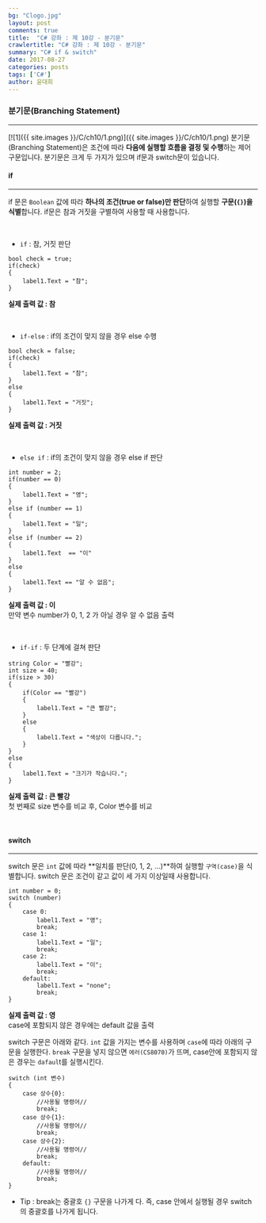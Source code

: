 ```yaml
---
bg: "Clogo.jpg"
layout: post
comments: true
title:  "C# 강좌 : 제 10강 - 분기문"
crawlertitle: "C# 강좌 : 제 10강 - 분기문"
summary: "C# if & switch"
date: 2017-08-27
categories: posts
tags: ['C#']
author: 윤대희
---
```


### 분기문(Branching Statement) ###
----------
[![1]({{ site.images }}/C/ch10/1.png)]({{ site.images }}/C/ch10/1.png)
분기문 (Branching Statement)은 조건에 따라 **다음에 실행할 흐름을 결정 및 수행**하는 제어 구문입니다. 분기문은 크게 두 가지가 있으며 if문과 switch문이 있습니다.

#### if ####
----------
if 문은 `Boolean` 값에 따라 **하나의 조건(true or false)만 판단**하여 실행할 **구문(`{}`)을 식별**합니다. if문은 참과 거짓을 구별하여 사용할 때 사용합니다.

<br>

*    `if` : 참, 거짓 판단

```c#:
bool check = true;
if(check)
{
    label1.Text = "참";
}
```

**실제 출력 값 : 참**

<br>

* `if-else` : if의 조건이 맞지 않을 경우 else 수행

```c#:
bool check = false;
if(check)
{
    label1.Text = "참";
}
else
{
    label1.Text = "거짓";
}
```

**실제 출력 값 : 거짓**

<br>

* `else if` : if의 조건이 맞지 않을 경우 else if 판단

```c#:
int number = 2;
if(number == 0)
{
    label1.Text = "영";
}
else if (number == 1)
{
    label1.Text = "일";
}
else if (number == 2)
{
    label1.Text  == "이"
}
else
{
    label1.Text == "알 수 없음";
}
```

**실제 출력 값 : 이**<br>
만약 변수 number가 0, 1, 2 가 아닐 경우 알 수 없음 출력

<br>

* `if-if` : 두 단계에 걸쳐 판단

```c#:
string Color = "빨강";
int size = 40;
if(size > 30)
{
    if(Color == "빨강")
    { 
        label1.Text = "큰 빨강";
    }    
    else
    {
        label1.Text = "색상이 다릅니다.";
    }
}
else
{
    label1.Text = "크기가 작습니다.";
}
```

**실제 출력 값 : 큰 빨강**<br>
첫 번째로 size 변수를 비교 후, Color 변수를 비교

<br>

#### switch ####
----------

switch 문은 `int` 값에 따라 **일치를 판단(0, 1, 2, ...)**하여 실행할 `구역(case)`을 식별합니다. switch 문은 조건이 같고 값이 세 가지 이상일때 사용합니다.

```c#:
int number = 0;
switch (number)
{
    case 0:
        label1.Text = "영";
        break;
    case 1:
        label1.Text = "일";
        break;
    case 2:
        label1.Text = "이";
        break;
    default:
        label1.Text = "none";
        break;
}
```

**실제 출력 값 : 영**<br>
case에 포함되지 않은 경우에는 default 값을 출력

switch 구문은 아래와 같다. `int` 값을 가지는 변수를 사용하며 `case`에 따라 아래의 구문을 실행한다. `break` 구문을 넣지 않으면 `에러(CS8070)`가 뜨며, case안에 포함되지 않은 경우는 `dafaul`t를 실행시킨다.

```c#:
switch (int 변수)
{
    case 상수{0}:
        //사용될 명령어//
        break;
    case 상수{1}:
        //사용될 명령어//
        break;
    case 상수{2}:
        //사용될 명령어//
        break;
    default:
        //사용될 명령어//
        break;
}
```

* Tip : break는 중괄호 `{}` 구문을 나가게 다. 즉, case 안에서 실행될 경우 switch의 중괄호를 나가게 됩니다.
